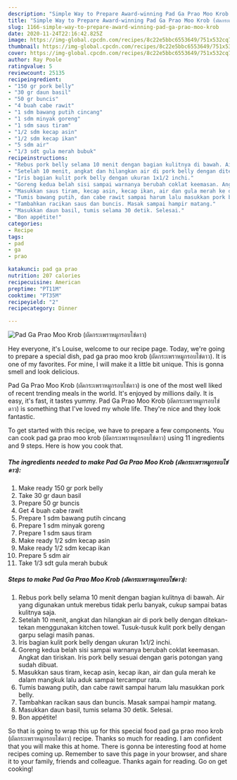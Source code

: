 ```yaml
---
description: "Simple Way to Prepare Award-winning Pad Ga Prao Moo Krob (ผัดกระเพราหมูกรอบไข่ดาว)"
title: "Simple Way to Prepare Award-winning Pad Ga Prao Moo Krob (ผัดกระเพราหมูกรอบไข่ดาว)"
slug: 1166-simple-way-to-prepare-award-winning-pad-ga-prao-moo-krob
date: 2020-11-24T22:16:42.825Z
image: https://img-global.cpcdn.com/recipes/8c22e5bbc6553649/751x532cq70/pad-ga-prao-moo-krob-ผัดกระเพราหมูกรอบไข่ดาว-foto-resep-utama.jpg
thumbnail: https://img-global.cpcdn.com/recipes/8c22e5bbc6553649/751x532cq70/pad-ga-prao-moo-krob-ผัดกระเพราหมูกรอบไข่ดาว-foto-resep-utama.jpg
cover: https://img-global.cpcdn.com/recipes/8c22e5bbc6553649/751x532cq70/pad-ga-prao-moo-krob-ผัดกระเพราหมูกรอบไข่ดาว-foto-resep-utama.jpg
author: Ray Poole
ratingvalue: 5
reviewcount: 25135
recipeingredient:
- "150 gr pork belly"
- "30 gr daun basil"
- "50 gr buncis"
- "4 buah cabe rawit"
- "1 sdm bawang putih cincang"
- "1 sdm minyak goreng"
- "1 sdm saus tiram"
- "1/2 sdm kecap asin"
- "1/2 sdm kecap ikan"
- "5 sdm air"
- "1/3 sdt gula merah bubuk"
recipeinstructions:
- "Rebus pork belly selama 10 menit dengan bagian kulitnya di bawah. Air yang digunakan untuk merebus tidak perlu banyak, cukup sampai batas kulitnya saja."
- "Setelah 10 menit, angkat dan hilangkan air di pork belly dengan ditekan-tekan menggunakan kitchen towel. Tusuk-tusuk kulit pork belly dengan garpu selagi masih panas."
- "Iris bagian kulit pork belly dengan ukuran 1x1/2 inchi."
- "Goreng kedua belah sisi sampai warnanya berubah coklat keemasan. Angkat dan tiriskan. Iris pork belly sesuai dengan garis potongan yang sudah dibuat."
- "Masukkan saus tiram, kecap asin, kecap ikan, air dan gula merah ke dalam mangkuk lalu aduk sampai tercampur rata."
- "Tumis bawang putih, dan cabe rawit sampai harum lalu masukkan pork belly."
- "Tambahkan racikan saus dan buncis. Masak sampai hampir matang."
- "Masukkan daun basil, tumis selama 30 detik. Selesai."
- "Bon appétite!"
categories:
- Recipe
tags:
- pad
- ga
- prao

katakunci: pad ga prao 
nutrition: 207 calories
recipecuisine: American
preptime: "PT11M"
cooktime: "PT35M"
recipeyield: "2"
recipecategory: Dinner

---
```



![Pad Ga Prao Moo Krob (ผัดกระเพราหมูกรอบไข่ดาว)](https://img-global.cpcdn.com/recipes/8c22e5bbc6553649/751x532cq70/pad-ga-prao-moo-krob-ผัดกระเพราหมูกรอบไข่ดาว-foto-resep-utama.jpg)

Hey everyone, it's Louise, welcome to our recipe page. Today, we're going to prepare a special dish, pad ga prao moo krob (ผัดกระเพราหมูกรอบไข่ดาว). It is one of my favorites. For mine, I will make it a little bit unique. This is gonna smell and look delicious.

Pad Ga Prao Moo Krob (ผัดกระเพราหมูกรอบไข่ดาว) is one of the most well liked of recent trending meals in the world. It's enjoyed by millions daily. It is easy, it's fast, it tastes yummy. Pad Ga Prao Moo Krob (ผัดกระเพราหมูกรอบไข่ดาว) is something that I've loved my whole life. They're nice and they look fantastic.




To get started with this recipe, we have to prepare a few components. You can cook pad ga prao moo krob (ผัดกระเพราหมูกรอบไข่ดาว) using 11 ingredients and 9 steps. Here is how you cook that.

<!--inarticleads1-->

##### The ingredients needed to make Pad Ga Prao Moo Krob (ผัดกระเพราหมูกรอบไข่ดาว):

1. Make ready 150 gr pork belly
1. Take 30 gr daun basil
1. Prepare 50 gr buncis
1. Get 4 buah cabe rawit
1. Prepare 1 sdm bawang putih cincang
1. Prepare 1 sdm minyak goreng
1. Prepare 1 sdm saus tiram
1. Make ready 1/2 sdm kecap asin
1. Make ready 1/2 sdm kecap ikan
1. Prepare 5 sdm air
1. Take 1/3 sdt gula merah bubuk




<!--inarticleads2-->

##### Steps to make Pad Ga Prao Moo Krob (ผัดกระเพราหมูกรอบไข่ดาว):

1. Rebus pork belly selama 10 menit dengan bagian kulitnya di bawah. Air yang digunakan untuk merebus tidak perlu banyak, cukup sampai batas kulitnya saja.
1. Setelah 10 menit, angkat dan hilangkan air di pork belly dengan ditekan-tekan menggunakan kitchen towel. Tusuk-tusuk kulit pork belly dengan garpu selagi masih panas.
1. Iris bagian kulit pork belly dengan ukuran 1x1/2 inchi.
1. Goreng kedua belah sisi sampai warnanya berubah coklat keemasan. Angkat dan tiriskan. Iris pork belly sesuai dengan garis potongan yang sudah dibuat.
1. Masukkan saus tiram, kecap asin, kecap ikan, air dan gula merah ke dalam mangkuk lalu aduk sampai tercampur rata.
1. Tumis bawang putih, dan cabe rawit sampai harum lalu masukkan pork belly.
1. Tambahkan racikan saus dan buncis. Masak sampai hampir matang.
1. Masukkan daun basil, tumis selama 30 detik. Selesai.
1. Bon appétite!




So that is going to wrap this up for this special food pad ga prao moo krob (ผัดกระเพราหมูกรอบไข่ดาว) recipe. Thanks so much for reading. I am confident that you will make this at home. There is gonna be interesting food at home recipes coming up. Remember to save this page in your browser, and share it to your family, friends and colleague. Thanks again for reading. Go on get cooking!

